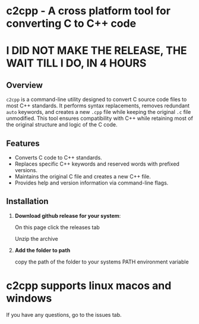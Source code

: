# c2cpp - A cross platform tool for converting C to C++ code

# I DID NOT MAKE THE RELEASE, THE WAIT TILL I DO, IN 4 HOURS

## Overview

`c2cpp` is a command-line utility designed to convert C source code files to most C++ standards. It performs syntax replacements, removes redundant `auto` keywords, and creates a new `.cpp` file while keeping the original `.c` file unmodified. This tool ensures compatibility with C++ while retaining most of the original structure and logic of the C code.

## Features

- Converts C code to C++ standards.
- Replaces specific C++ keywords and reserved words with prefixed versions.
- Maintains the original C file and creates a new C++ file.
- Provides help and version information via command-line flags.

## Installation

1. **Download github release for your system**:

    On this page click the releases tab

    Unzip the archive

2. **Add the folder to path**

    copy the path of the folder to your systems PATH environment variable

# c2cpp supports linux macos and windows

If you have any questions,
go to the issues tab.
